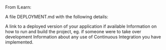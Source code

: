 From ILearn:

A file DEPLOYMENT.md with the following details: 

A link to a deployed version of your application if available
Information on how to run and build the project, eg. if someone were to take over development
Information about any use of Continuous Integration you have implemented.

